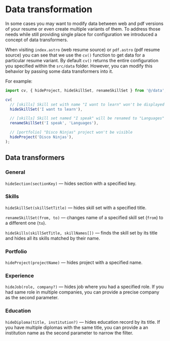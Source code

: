 # Data transformation

In some cases you may want to modify data between web and pdf versions of your resume or even create multiple variants of them. To address those needs while still providing single place for configuration we introduced a concept of data transformers.

When visiting `index.astro` (web resume source) or `pdf.astro` (pdf resume source) you can see that we use the `cv()` function to get data for a particular resume variant. By default `cv()` returns the entire configuration you specified within the `src/data` folder. However, you can modify this behavior by passing some data transformers into it.

For example:

```javascript
import cv, { hideProject, hideSkillSet, renameSkillSet } from '@/data';

cv(
  // [skills] Skill set with name "I want to learn" won't be displayed
  hideSkillSet('I want to learn'),

  // [skills] Skill set named "I speak" will be renamed to "Languages"
  renameSkillSet('I speak', 'Languages'),

  // [portfolio] "Disco Ninjas" project won't be visible
  hideProject('Disco Ninjas'),
);
```

## Data transformers

### General

`hideSection(sectionKey)` — hides section with a specified key.

### Skills

`hideSkillSet(skillSetTitle)` — hides skill set with a specified title.

`renameSkillSet(from, to)` — changes name of a specified skill set (`from`) to a different one (`to`).

`hideSkills(skillSetTitle, skillNames[])` — finds the skill set by its title and hides all its skills matched by their name.

### Portfolio

`hideProject(projectName)` — hides project with a specified name.

### Experience

`hideJob(role, company?)` — hides job where you had a specified role. If you had same role in multiple companies, you can provide a precise company as the second parameter.

### Education

`hideDiploma(title, institution?)` — hides education record by its title. If you have multiple diplomas with the same title, you can provide a an institution name as the second parameter to narrow the filter.
